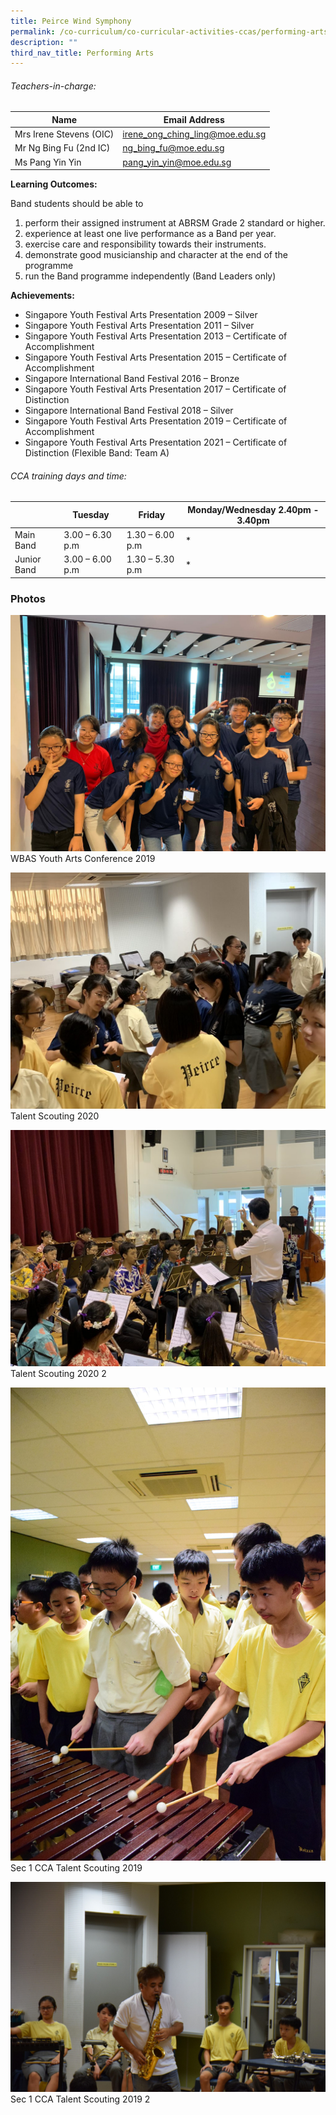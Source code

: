 ```yaml
---
title: Peirce Wind Symphony
permalink: /co-curriculum/co-curricular-activities-ccas/performing-arts-peirce-wind-symphony/
description: ""
third_nav_title: Performing Arts
---
```



###### Teachers-in-charge:

| Name | Email Address |
| --- | --- |
| Mrs Irene Stevens (OIC) | [irene_ong_ching_ling@moe.edu.sg](mailto:irene_ong_ching_ling@moe.edu.sg) |
| Mr Ng Bing Fu (2nd IC) | [ng_bing_fu@moe.edu.sg](mailto:ng_bing_fu@moe.edu.sg) |
| Ms Pang Yin Yin | [pang_yin_yin@moe.edu.sg](mailto:pang_yin_yin@moe.edu.sg) |


**Learning Outcomes:**

Band students should be able to

1.  perform their assigned instrument at ABRSM Grade 2 standard or higher.
2.  experience at least one live performance as a Band per year.
3.  exercise care and responsibility towards their instruments.
4.  demonstrate good musicianship and character at the end of the programme
5.  run the Band programme independently (Band Leaders only)

**Achievements:**

*   Singapore Youth Festival Arts Presentation 2009 – Silver
*   Singapore Youth Festival Arts Presentation 2011 – Silver
*   Singapore Youth Festival Arts Presentation 2013 – Certificate of Accomplishment
*   Singapore Youth Festival Arts Presentation 2015 – Certificate of Accomplishment
*   Singapore International Band Festival 2016 – Bronze
*   Singapore Youth Festival Arts Presentation 2017 – Certificate of Distinction
*   Singapore International Band Festival 2018 – Silver
*   Singapore Youth Festival Arts Presentation 2019 – Certificate of Accomplishment
*   Singapore Youth Festival Arts Presentation 2021 – Certificate of Distinction (Flexible Band: Team A)

###### CCA training days and time:

|  	| Tuesday 	| Friday  | Monday/Wednesday 2.40pm - 3.40pm 	|
|---	|---	|---	|---	|
| Main Band 	| 3.00 – 6.30 p.m 	| 1.30 – 6.00 p.m 	| * 	|
| Junior Band 	| 3.00 – 6.00 p.m 	| 1.30 – 5.30 p.m 	| * 	|


### Photos

![](/images/WBAS-Youth-Arts-Conference-2019.jpeg)
WBAS Youth Arts Conference 2019

![](/images/Talent-Scouting-2020.jpg)
Talent Scouting 2020

![](/images/Talent-Scouting-2020-2.jpg)
Talent Scouting 2020 2

![](/images/Sec-1-CCA-Talent-Scouting-2019-scaled.jpg)
Sec 1 CCA Talent Scouting 2019

![](/images/Sec-1-CCA-Talent-Scouting-2019-2-scaled.jpg)
Sec 1 CCA Talent Scouting 2019 2